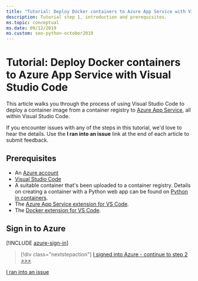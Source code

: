 ```yaml
---
title: "Tutorial: Deploy Docker containers to Azure App Service with Visual Studio Code"
description: Tutorial step 1, introduction and prerequisites.
ms.topic: conceptual
ms.date: 09/12/2019
ms.custom: seo-python-october2019
---
```


# Tutorial: Deploy Docker containers to Azure App Service with Visual Studio Code

This article walks you through the process of using Visual Studio Code to deploy a container image from a container registry to [Azure App Service](https://azure.microsoft.com/services/app-service/containers/), all within Visual Studio Code.

If you encounter issues with any of the steps in this tutorial, we'd love to hear the details. Use the **I ran into an issue** link at the end of each article to submit feedback.

## Prerequisites

- An [Azure account](https://azure.microsoft.com/free/?utm_source=campaign&utm_campaign=vscode-tutorial-docker-extension&mktingSource=vscode-tutorial-docker-extension)
- [Visual Studio Code](https://code.visualstudio.com/)
- A suitable container that's been uploaded to a container registry. Details on creating a container with a Python web app can be found on [Python in containers](https://code.visualstudio.com/docs/containers/quickstart-python).
- The [Azure App Service extension for VS Code](https://marketplace.visualstudio.com/items?itemName=ms-azuretools.vscode-azureappservice).
- The [Docker extension for VS Code](https://marketplace.visualstudio.com/items?itemName=ms-azuretools.vscode-docker).

## Sign in to Azure

[!INCLUDE [azure-sign-in](includes/azure-sign-in.md)]

> [!div class="nextstepaction"]
> [I signed into Azure - continue to step 2 >>>](tutorial-deploy-containers-02.md)

[I ran into an issue](https://www.research.net/r/PWZWZ52?tutorial=vscode-appservice-containers&step=01-verify-prerequisites)
